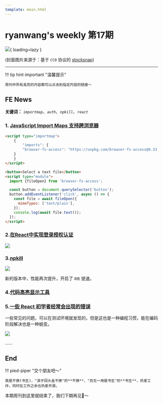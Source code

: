 ```yaml
---
template: main.html
---
```


# ryanwang's weekly 第17期

![](https://to-out-use.oss-cn-hangzhou.aliyuncs.com/common/yq1ebl.jpg?x-oss-process=image/auto-orient,1/interlace,1/quality,q_90/format,webp){ loading=lazy }


(封面图片来源于：基于 `CC0` 协议的 [stocksnap](https://stocksnap.io/photo/ocean-coast-JZERITQXDY))

------

!!! tip hint important "温馨提示"

    周刊中所有高亮的内容都可以点击到指定内容的链接～

## FE News

**关键词：** *`importmap`*、*`auth`*、*`npkill`*、*`react`*

### 1. [JavaScript Import Maps 支持跨浏览器](https://web.dev/import-maps-in-all-modern-browsers/)

```html
<script type="importmap">
    {
        "imports": {
        "browser-fs-access": "https://unpkg.com/browser-fs-access@0.33.0/dist/index.modern.js"
    }
    }
</script>
```

```html
<button>Select a text file</button>
<script type="module">
  import {fileOpen} from 'browser-fs-access';

  const button = document.querySelector('button');
  button.addEventListener('click', async () => {
    const file = await fileOpen({
      mimeTypes: ['text/plain'],
    });
    console.log(await file.text());
  });
</script>
```

### 2.[在React中实现登录授权认证](https://userfront.com/tutorials/react-authentication?utm_source=javascriptweekly.com&utm_medium=referral&utm_campaign=primary&utm_content=react_authentication)

![](https://to-out-use.oss-cn-hangzhou.aliyuncs.com/common/Z774J8.png)

### 3.[npkill](https://github.com/voidcosmos/npkill/releases/tag/v0.11.1)

![](https://to-out-use.oss-cn-hangzhou.aliyuncs.com/common/Btdkhs.png)

新的版本中，性能再次提升，开启了 `8核` 提速。

### 4.[代码高亮显示工具](https://codehike.org/)

### 5.[一些 React 初学者经常会出现的错误](https://www.joshwcomeau.com/react/common-beginner-mistakes/)

一些常见的问题，可以在测试环境就发现的，但是这也是一种编程习惯，能在编码阶段解决也是一种蜕变。

![](https://to-out-use.oss-cn-hangzhou.aliyuncs.com/common/uwzyAg.png)

......

## End

!!! pied-piper "交个朋友吧～"

    我是不换(书生)，"浪子回头金不换"的**不换**，"百无一用是书生"的**书生**，热爱工作，同时在工作之余也热爱开源。

本期周刊到这里就结束了，我们下期再见👋～
